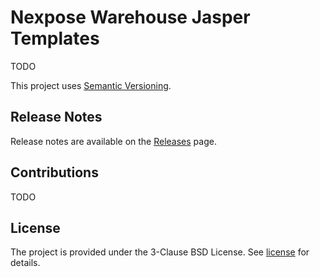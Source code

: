 # Nexpose Warehouse Jasper Templates

TODO

This project uses [Semantic Versioning](http://semver.org/).

## Release Notes

Release notes are available on the [Releases](https://github.com/rapid7/nexpose-warehouse-jasper-templates/releases) page.

## Contributions

TODO

## License

The project is provided under the 3-Clause BSD License. See [license](license.txt) for details.